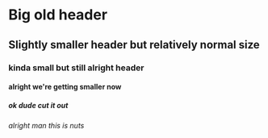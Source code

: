 # Big old header
## Slightly smaller header but relatively normal size
### kinda small but still alright header
#### alright we're getting smaller now
##### ok dude cut it out
###### alright man this is nuts
